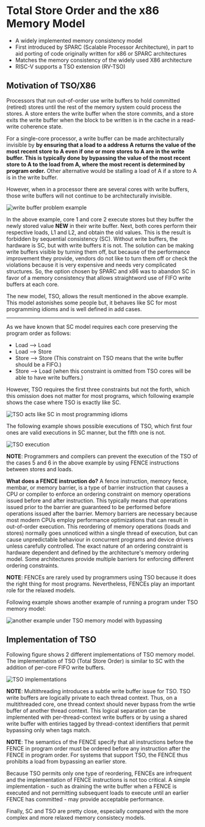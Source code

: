 # Total Store Order and the x86 Memory Model
- A widely implemented memory consistency model
- First introduced by SPARC (Scalable Processor Architecture), in part to aid porting of code originally written for x86 or SPARC architectures
- Matches the memory consistency of the widely used X86 architecture
- RISC-V supports a TSO extension (RV-TSO)

## Motivation of TSO/X86
Processors that run out-of-order use write buffers to hold committed (retired) stores until the rest of the memory system could process the stores. A store enters the write buffer when the store commits, and a store exits the write buffer when the block to be written is in the cache in a read-write coherence state.

For a single-core processor, a write buffer can be made architecturally invisible by **by ensuring that a load to a address A returns the value of the most recent store to A even if one or more stores to A are in the write buffer. This is typically done by bypassing the value of the most recent store to A to the load from A, where the most recent is determined by program order.** Other alternative would be stalling a load of A if a store to A is in the write buffer.

However, when in a processor there are several cores with write buffers, those write buffers will not continue to be architecturally invisible.

![write buffer problem example](img/write_buffer_problem.jpg)

In the above example, core 1 and core 2 execute stores but they buffer the newly stored value **NEW** in their write buffer. Next, both cores perform their respective loads, L1 and L2, and obtain the old values. This is the result is forbidden by sequential consistency (SC). Without write buffers, the hardware is SC, but with write buffers it is not. The solution can be making write buffers visible by turning them off, but because of the performance improvement they provide, vendors do not like to turn them off or check the violations because it is very expensive and needs very complicated structures. So, the option chosen by SPARC and x86 was to abandon SC in favor of a memory consistency that allows straightword use of FIFO write buffers at each core. 

The new model, TSO, allows the result mentioned in the above example. This model astonishes some people but, it behaves like SC for most programming idioms and is well defined in add cases.

--- 

As we have known that SC model requires each core preserving the program order as follows:
- Load --> Load
- Load --> Store
- Store --> Store (This constraint on TSO means that the write buffer should be a FIFO.)
- Store --> Load (when this constraint is omitted from TSO cores will be able to have write buffers.)

However, TSO requires the first three constraints but not the forth, which this omission does not matter for most programs, which following example shows the case where TSO is exactly like SC.

![TSO acts like SC in most programming idioms](img/TSO_acts_like_SC_in_most_programming_idioms.jpg)


The following example shows possible executions of TSO, which first four ones are valid executions in SC manner, but the fifth one is not.

![TSO execution](img/possible_execution_outcomes_of_TSO.jpg)


**NOTE**: Programmers and compilers can prevent the execution of the TSO of the cases 5 and 6 in the above example by using FENCE instructions between stores and loads.

**What does a FENCE instruction do?**
A fence instruction, memory fence, membar, or memory barrier, is a type of barrier instruction that causes a CPU or compiler to enforce an ordering constraint on memory operations issued before and after instruction. This typically means that operations issued prior to the barrier are guaranteed to be performed before operations issued after the barrier. Memory barriers are necessary because most modern CPUs employ performance optimizations that can result in out-of-order execution. This reordering of memory operations (loads and stores) normally goes unnoticed within a single thread of execution, but can cause unpredictable behaviour in concurrent programs and device drivers unless carefully controlled. The exact nature of an ordering constraint is hardware dependent and defined by the architecture's memory ordering model. Some architectures provide multiple barriers for enforcing different ordering constraints.


**NOTE**: FENCEs are rarely used by programmers using TSO because it does the right thing for most programs. Nevertheless, FENCEs play an important role for the relaxed models.

Following example shows another example of running a program under TSO memory model:

![another example under TSO memory model with bypassing](img/TSO_with_bypassing.jpg)

## Implementation of TSO
Following figure shows 2 different implementations of TSO memory model. The implementation of TSO (Total Store Order) is similar to SC with the addition of per-core FIFO write buffers.

![TSO implementations](img/TSO_implementations.jpg)

**NOTE**: Multithreading introduces a subtle write buffer issue for TSO. TSO write buffers are logically private to each thread context. Thus, on a multithreaded core, one thread context should never bypass from the wrtie buffer of another thread context. This logical separation can be implemented with per-thread-context write buffers or by using a shared write buffer with entiries tagged by thread-context identifiers that permit bypassing only when tags match.

**NOTE**: The semantics of the FENCE specify that all instructions before the FENCE in program order must be ordered before any instruction after the FENCE in program order. For systems that support TSO, the FENCE thus prohibits a load from bypassing an earlier store.

Because TSO permits only one type of reordering, FENCEs are infrequent and the implementation of FENCE instructions is not too critical. A simple implementation - such as draining the write buffer when a FENCE is executed and not permitting subsequent loads to execute until an earlier FENCE has committed - may provide acceptable performance.

Finally, SC and TSO are pretty close, especially compared with the more complex and more relaxed memory consistecy models.